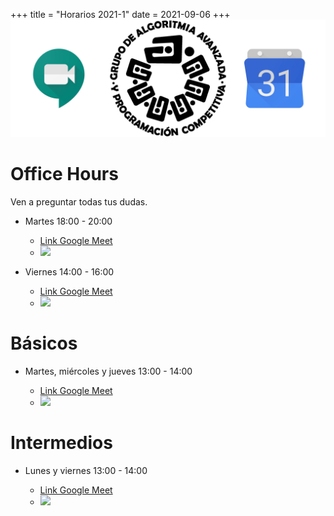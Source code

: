 +++
title = "Horarios 2021-1"
date = 2021-09-06
+++
![Sesión Informativa](/sesion_informativa.png "Sesión Informativa")
# Office Hours 

Ven a preguntar todas tus dudas.

  - Martes 18:00 - 20:00 
    - [Link Google Meet](https://meet.google.com/nzw-ryfw-icu)
    - <a target="_blank" href="https://calendar.google.com/event?action=TEMPLATE&amp;tmeid=MGIzcjFiY3A0cGZqNGhkczNrOHY4a3A5dHFfMjAyMTA5MDdUMjMwMDAwWiBtdWNpbm9hYkBt&amp;tmsrc=mucinoab%40gmail.com&amp;scp=ALL"><img border="0" src="https://www.google.com/calendar/images/ext/gc_button1_es-419.gif"></a>

  - Viernes 14:00 - 16:00
    - [Link Google Meet](https://meet.google.com/nzw-ryfw-icu)
    - <a target="_blank" href="https://calendar.google.com/event?action=TEMPLATE&amp;tmeid=N2plam9rdDlydWU2anQ5NGdqMmM3Y2YycnRfMjAyMTA5MTBUMTkwMDAwWiBtdWNpbm9hYkBt&amp;tmsrc=mucinoab%40gmail.com&amp;scp=ALL"><img border="0" src="https://www.google.com/calendar/images/ext/gc_button1_es-419.gif"></a>


# Básicos 

  - Martes, miércoles y jueves 13:00 - 14:00
    - [Link Google Meet](https://meet.google.com/mwb-vbyq-gxz)
    - <a target="_blank" href="https://calendar.google.com/event?action=TEMPLATE&amp;tmeid=MmE3Mjh0bGZvaGphZG01NmttY2w0bGVzcmlfMjAyMTA5MDdUMTgwMDAwWiBtdWNpbm9hYkBt&amp;tmsrc=mucinoab%40gmail.com&amp;scp=ALL"><img border="0" src="https://www.google.com/calendar/images/ext/gc_button1_es-419.gif"></a>


    <!-- more -->
# Intermedios 

  - Lunes y viernes 13:00 - 14:00

    - [Link Google Meet](https://meet.google.com/jjc-rpgo-inh)
    - <a target="_blank" href="https://calendar.google.com/event?action=TEMPLATE&amp;tmeid=MmJyNHRkczZmNG04ZGRka2Nxb2Fwa2huNnBfMjAyMTA5MDZUMTgwMDAwWiBtdWNpbm9hYkBt&amp;tmsrc=mucinoab%40gmail.com&amp;scp=ALL"><img border="0" src="https://www.google.com/calendar/images/ext/gc_button1_es-419.gif"></a>

